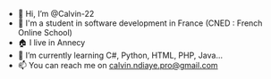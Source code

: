 - 👋 Hi, I’m @Calvin-22
- 👀 I'm a student in software development in France (CNED : French Online School)
- 🏠 I live in Annecy
- 💞️ I’m currently learning C#, Python, HTML, PHP, Java...
- 📫 You can reach me on calvin.ndiaye.pro@gmail.com

<!---
Calvin-22/Calvin-22 is a ✨ special ✨ repository because its `README.md` (this file) appears on your GitHub profile.
You can click the Preview link to take a look at your changes.
--->
